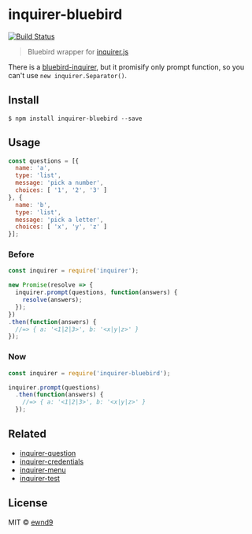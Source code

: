 # inquirer-bluebird

[![Build Status](https://travis-ci.org/ewnd9/inquirer-bluebird.svg?branch=master)](https://travis-ci.org/ewnd9/inquirer-bluebird)

> Bluebird wrapper for [inquirer.js](https://www.npmjs.com/package/inquirer)

There is a [bluebird-inquirer](https://www.npmjs.com/package/bluebird-inquirer),
but it promisify only prompt function, so you can't use `new inquirer.Separator()`.

## Install

```
$ npm install inquirer-bluebird --save
```

## Usage

```js
const questions = [{
  name: 'a',
  type: 'list',
  message: 'pick a number',
  choices: [ '1', '2', '3' ]
}, {
  name: 'b',
  type: 'list',
  message: 'pick a letter',
  choices: [ 'x', 'y', 'z' ]
}];
```

### Before

```js
const inquirer = require('inquirer');

new Promise(resolve => {
  inquirer.prompt(questions, function(answers) {
    resolve(answers);
  });  
})
.then(function(answers) {
  //=> { a: '<1|2|3>', b: '<x|y|z>' }
});
```

### Now

```js
const inquirer = require('inquirer-bluebird');

inquirer.prompt(questions)
  .then(function(answers) {
    //=> { a: '<1|2|3>', b: '<x|y|z>' }
  });
```

## Related

- [inquirer-question](https://github.com/ewnd9/inquirer-question)
- [inquirer-credentials](https://github.com/ewnd9/inquirer-credentials)
- [inquirer-menu](https://github.com/ewnd9/inquirer-menu)
- [inquirer-test](https://github.com/ewnd9/inquirer-test)

## License

MIT © [ewnd9](http://ewnd9.com)
